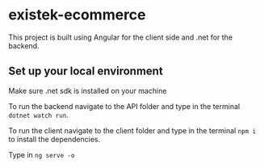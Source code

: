 # existek-ecommerce

This project is built using Angular for the client side and .net for the backend.

## Set up your local environment

Make sure .net sdk is installed on your machine

To run the backend navigate to the API folder and type in the terminal `dotnet watch run`.

To run the client navigate to the client folder and type in the terminal `npm i` to install the dependencies.

Type in `ng serve -o`


